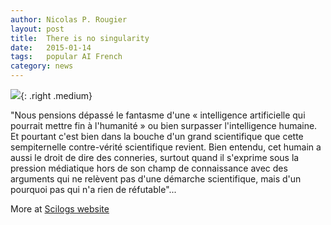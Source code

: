 ```yaml
---
author: Nicolas P. Rougier
layout: post
title:  There is no singularity
date:   2015-01-14
tags:   popular AI French
category: news
---
```


![]({{site.baseurl}}/images/Homonculus.png){: .right .medium}

"Nous pensions dépassé le fantasme d'une « intelligence artificielle qui
pourrait mettre fin à l'humanité » ou bien surpasser l'intelligence humaine. Et
pourtant c'est bien dans la bouche d'un grand scientifique que cette
sempiternelle contre-vérité scientifique revient. Bien entendu, cet humain a
aussi le droit de dire des conneries, surtout quand il s'exprime sous la
pression médiatique hors de son champ de connaissance avec des arguments qui ne
relèvent pas d'une démarche scientifique, mais d'un pourquoi pas qui n'a rien
de réfutable"...

More at [Scilogs website](http://www.scilogs.fr/intelligence-mecanique/lintelligence-artificielle-naura-pas-lieu/)
